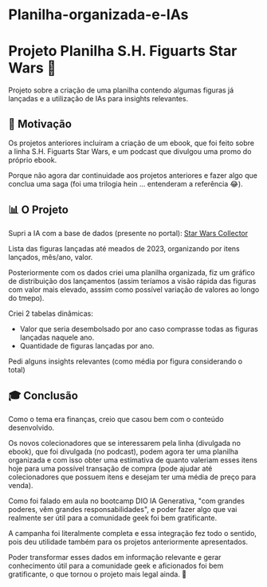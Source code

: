 # Planilha-organizada-e-IAs

# Projeto Planilha S.H. Figuarts Star Wars 🚀

Projeto sobre a criação de uma planilha contendo algumas figuras já lançadas e a utilização de IAs para insights relevantes.

## 🏁 Motivação

Os projetos anteriores incluíram a criação de um ebook, que foi feito sobre a linha S.H. Figuarts Star Wars, e um podcast que divulgou uma promo do próprio ebook. 

Porque não agora dar continuidade aos projetos anteriores e fazer algo que conclua uma saga (foi uma trilogia hein ... entenderam a referência 😂).

## 📊 O Projeto

Supri a IA com a base de dados (presente no portal):
   [Star Wars Collector](https://starwarscollector.de/guide/reihe/s-h-figuarts/)

Lista das figuras lançadas até meados de 2023, organizando por itens lançados, mês/ano, valor.

Posteriormente com os dados criei uma planilha organizada, fiz um gráfico de distribuição dos lançamentos (assim teríamos a visão rápida das figuras com valor mais elevado, asssim como possível variação de valores ao longo do tmepo).

Criei 2 tabelas dinâmicas:
   - Valor que seria desembolsado por ano caso comprasse todas as figuras lançadas naquele ano.
   - Quantidade de figuras lançadas por ano.

Pedi alguns insights relevantes (como média por figura considerando o total)


## 🎓 Conclusão

Como o tema era finanças, creio que casou bem com o conteúdo desenvolvido.

Os novos colecionadores que se interessarem pela linha (divulgada no ebook), que foi divulgada (no podcast), podem agora ter uma planilha organizada e com isso obter uma estimativa de quanto valeriam esses itens hoje para uma possível transação de compra (pode ajudar até colecionadores que possuem itens e desejam ter uma média de preço para venda).

Como foi falado em aula no bootcamp DIO IA Generativa, "com grandes poderes, vêm grandes responsabilidades", e poder fazer algo que vai realmente ser útil para a comunidade geek foi bem gratificante.

A campanha foi literalmente completa e essa integração fez todo o sentido, pois deu utilidade também para os projetos anteriormente apresentados.

Poder transformar esses dados em informação relevante e gerar conhecimento útil para a comunidade geek e aficionados foi bem gratificante, o que tornou o projeto mais legal ainda. 💪
